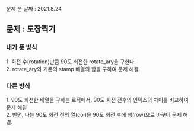 문제 푼 날짜 : 2021.8.24

<h2>문제 : 도장찍기</h2>

<h3>내가 푼 방식</h3>
<div>1. 회전 수(rotation)만큼 90도 회전한 rotate_ary을 구한다.</div>
<div>2. rotate_ary와 기존의 stamp 배열의 합을 구하여 문제 해결.</div>

<h3>다른 방식</h3>
<div>1. 90도 회전한 배열을 구하는 로직에서, 90도 회전 전후의 인덱스의 차이를 비교하여 문제 해결</div>
<div>2. 반면, 나는 90도 회전 전의 열(col)을 90도 회전 후에 행(row)으로 바꾸어 문제 해결.</div>